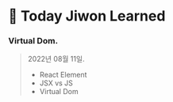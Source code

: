 # 👋 Today Jiwon Learned


### Virtual Dom.
> 2022년 08월 11일.  
> - React Element  
> - JSX vs JS  
> - Virtual Dom 


